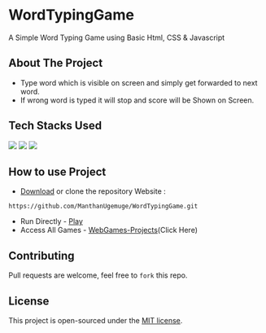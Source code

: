 # WordTypingGame

A Simple Word Typing Game using Basic Html, CSS & Javascript

## About The Project
- Type word which is visible on screen and simply get forwarded to next word.
- If wrong word is typed it will stop and score will be Shown on Screen.

## Tech Stacks Used

<a target="_blank" href="https://www.w3schools.com/html/default.asp"><img src="https://img.shields.io/badge/html5%20-%23E34F26.svg?&style=for-the-badge&logo=html5&logoColor=white"></img></a>
<a target="_blank" href="https://www.w3schools.com/css/default.asp"><img src="https://img.shields.io/badge/css3%20-%231572B6.svg?&style=for-the-badge&logo=css3&logoColor=white"></img></a>
<a target="_blank" href="https://www.w3schools.com/js/default.asp"><img src="https://img.shields.io/badge/javascript%20-%23323330.svg?&style=for-the-badge&logo=javascript&logoColor=%23F7DF1E"></img></a>

## How to use Project

- [Download](https://github.com/ManthanUgemuge/WordTypingGame/archive/refs/heads/main.zip) or clone the repository Website : 

```
https://github.com/ManthanUgemuge/WordTypingGame.git
```
- Run Directly - [Play](https://manthanugemuge.github.io/WordTypingGame/)
- Access All Games - [WebGames-Projects](https://github.com/ManthanUgemuge/WebGames-Projects)(Click Here)

## Contributing
Pull requests are welcome, feel free to ```fork``` this repo.

## License
This project is open-sourced under the [MIT license]().

